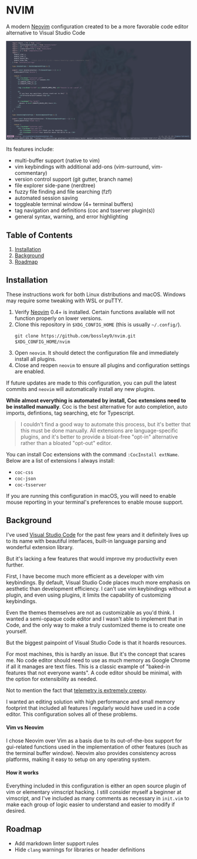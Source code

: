 # NVIM
A modern [Neovim](https://neovim.io/) configuration created to be a more favorable code editor
alternative to Visual Studio Code

![a demonstration of my configuration](demo.gif)

Its features include:
- multi-buffer support (native to vim)
- vim keybindings with additional add-ons (vim-surround, vim-commentary)
- version control support (git gutter, branch name)
- file explorer side-pane (nerdtree)
- fuzzy file finding and file searching (fzf)
- automated session saving
- toggleable terminal window (4+ terminal buffers)
- tag navigation and definitions (coc and tsserver plugin(s))
- general syntax, warning, and error highlighting

## Table of Contents
1. [Installation](#installation)
2. [Background](#background)
3. [Roadmap](#roadmap)

## Installation <a name="installation"></a>
These instructions work for both Linux distributions and macOS. Windows may require some 
tweaking with WSL or puTTY.

1. Verify [Neovim](https://github.com/neovim/neovim/wiki/Installing-Neovim) 0.4+
    is installed. Certain functions available will not function properly on lower
    versions.
2. Clone this repository in `$XDG_CONFIG_HOME` (this is usually `~/.config/`).
    ```
    git clone https://github.com/bossley9/nvim.git $XDG_CONFIG_HOME/nvim
    ```
3. Open `neovim`. It should detect the configuration file and immediately 
    install all plugins.
4. Close and reopen `neovim` to ensure all plugins and configuration 
    settings are enabled.

If future updates are made to this configuration, you can pull the latest commits 
and `neovim` will automatically install any new plugins.

**While almost everything is automated by install, Coc extensions need to be installed 
manually**. Coc is the best alternative for auto completion, auto imports, defintions,
tag searching, etc for Typescript.

> I couldn't find a good way to automate this process, but it's better that this must be 
> done manually. All extensions are language-specific plugins, and it's better to provide a 
> bloat-free "opt-in" alternative rather than a bloated "opt-out" editor.

You can install Coc extensions with the command `:CocInstall extName`. Below are a list of
extensions I always install:
- `coc-css`
- `coc-json`
- `coc-tsserver`

If you are running this configuration in macOS, you will need to enable mouse reporting in your 
terminal's preferences to enable mouse support.

## Background <a name="background"></a>
I've used [Visual Studio Code](https://code.visualstudio.com/) for the past few years and it
definitely lives up to its name with beautiful interfaces, built-in language parsing and 
wonderful extension library.

But it's lacking a few features that would improve my productivity even further.

First, I have become much more efficient as a developer with vim keybindings. By default,
Visual Studio Code places much more emphasis on aesthetic than development efficiency. I can't
use vim keybindings without a plugin, and even using plugins, it limits the capability of
customizing keybindings.

Even the themes themselves are not as customizable as you'd think. I wanted a semi-opaque 
code editor and I wasn't able to implement that in Code, and the only way to make a truly
customized theme is to create one yourself.

But the biggest painpoint of Visual Studio Code is that it hoards resources.

For most machines, this is hardly an issue. But it's the concept that scares me. No code editor
should need to use as much memory as Google Chrome if all it manages are text files. This is a
classic example of "baked-in features that not everyone wants". A code editor should be
minimal, with the option for extensibility as needed.

Not to mention the fact that [telemetry is extremely creepy](https://stackoverflow.com/questions/40451596/visual-studio-code-still-accessing-internet-after-update-and-telemetry-was-disab).

I wanted an editing solution with high performance and small memory footprint that included 
all features I regularly would have used in a code editor. This configuration solves all of
these problems.

#### Vim vs Neovim
I chose Neovim over Vim as a basis due to its out-of-the-box support for gui-related functions 
used in the implementation of other features (such as the terminal buffer window). Neovim also 
provides consistency across platforms, making it easy to setup on any operating system.

#### How it works
Everything included in this configuration is either an open source plugin of vim or 
elementary vimscript hacking. I still consider myself a beginner at vimscript, and I've 
included as many comments as necessary in `init.vim` to make each group of logic easier to 
understand and easier to modify if desired.

## Roadmap <a name="roadmap"></a>

- Add markdown linter support rules
- Hide `clang` warnings for libraries or header definitions

